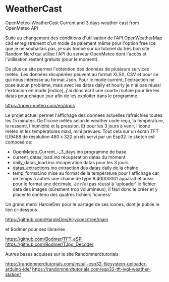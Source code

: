 # WeatherCast

OpenMeteo-WeatherCast
Current and 3 days weather cast from OpenMeteo API

Suite au changement des conditions d'utilisation de l'API OpenWeatherMap càd enregistrement d'un mode de paiement même pour l'option free (ce que je ne souhaitais pas, je suis tombé sur un tutoriel du très bon site Random Nerd
qui utilise l'API du serveur OpenMeteo dont l'accès et l'utilisation restent gratuits (pour le moment).

[](https://github.com/HaroleDev/Airycons/tree/main)

De plus ce site permet l'obtention des données de plusieurs services météo.
Les données récupérées peuvent au format XLSX, CSV et pour ce qui nous intéresse au format Json.
Pour le mode current, l'extraction ne pose aucun problème, mais avec les datas daily et hourly je n'ai pas réussi l'extracion en mode [indice], j'ai donc écrit une courte routine pour lire les datas pour chaque jour afin de les exploiter dans le programme.

https://open-meteo.com/en/docs

Le projet actuel permet l'affichage des données actuelles rafraîchies toutes les 15 minutes.
De l'icone météo selon le weather code reçu, la température, le ressenti, l'humidité et la pression.
Et pour les 3 jours à venir, l'icone météo et les températures maxi, mini prévues.
Tout cela sur un écran TFT ILI9488 de résolution 480 x 320 pixels servi par un Esp32.
le sketch est composé de:
- OpenMeteo_Current_-_3_days.ino     programme de base
- current_datas_load.ino             récupération datas du moment
- daily_datas_load.ino               récupération datas pour les 3 jours
- datas_extractions.ino              extraction des datas daily de la chaîne
- temp_format.ino                    mise au format de la température pour l'affichage
                                     car de temps à autres une chaine de type 8.40000001 apparait
                                     et aussi pour le format une décimale.
Je n'ai pas réussi à 'uploader' le fichier data des images (sûrement trop volumineux), il faut donc le créer et y placer le contenu des quatres fichiers 'iconess'

Un grand merci HaroleDev pour le partage de ses icones, dont je publie le lien ci-dessous

https://github.com/HaroleDev/Airycons/tree/main

et Bodmer pour ses librairies

https://github.com/Bodmer/TFT_eSPI
https://github.com/Bodmer/TJpg_Decoder

Autres bases acquises sur le site Randomnerdtutorials

https://randomnerdtutorials.com/install-esp32-filesystem-uploader-arduino-ide/
https://randomnerdtutorials.com/esp32-tft-lvgl-weather-station/

